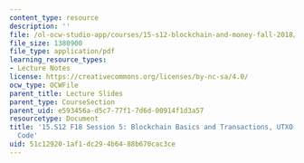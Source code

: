 ```yaml
---
content_type: resource
description: ''
file: /ol-ocw-studio-app/courses/15-s12-blockchain-and-money-fall-2018/51c129201af1dc294b6488b670cac3ce_MIT15_S12F18_ses5.pdf
file_size: 1380900
file_type: application/pdf
learning_resource_types:
- Lecture Notes
license: https://creativecommons.org/licenses/by-nc-sa/4.0/
ocw_type: OCWFile
parent_title: Lecture Slides
parent_type: CourseSection
parent_uid: e593456a-d5c7-77f1-7d6d-00914f1d3a57
resourcetype: Document
title: '15.S12 F18 Session 5: Blockchain Basics and Transactions, UTXO, and Script
  Code'
uid: 51c12920-1af1-dc29-4b64-88b670cac3ce
---
```

